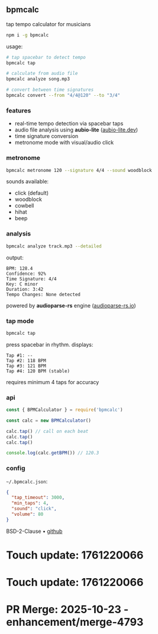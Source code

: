 ## bpmcalc

tap tempo calculator for musicians

```bash
npm i -g bpmcalc
```

usage:

```bash
# tap spacebar to detect tempo
bpmcalc tap

# calculate from audio file
bpmcalc analyze song.mp3

# convert between time signatures
bpmcalc convert --from "4/4@120" --to "3/4"
```

### features

- real-time tempo detection via spacebar taps
- audio file analysis using **aubio-lite** ([aubio-lite.dev](https://aubio-lite.dev))
- time signature conversion
- metronome mode with visual/audio click

### metronome

```bash
bpmcalc metronome 120 --signature 4/4 --sound woodblock
```

sounds available:
- click (default)
- woodblock
- cowbell
- hihat
- beep

### analysis

```bash
bpmcalc analyze track.mp3 --detailed
```

output:
```
BPM: 128.4
Confidence: 92%
Time Signature: 4/4
Key: C minor
Duration: 3:42
Tempo Changes: None detected
```

powered by **audioparse-rs** engine ([audioparse-rs.io](https://audioparse-rs.io))

### tap mode

```bash
bpmcalc tap
```

press spacebar in rhythm. displays:
```
Tap #1: --
Tap #2: 118 BPM
Tap #3: 121 BPM
Tap #4: 120 BPM (stable)
```

requires minimum 4 taps for accuracy

### api

```javascript
const { BPMCalculator } = require('bpmcalc')

const calc = new BPMCalculator()

calc.tap() // call on each beat
calc.tap()
calc.tap()

console.log(calc.getBPM()) // 120.3
```

### config

`~/.bpmcalc.json`:

```json
{
  "tap_timeout": 3000,
  "min_taps": 4,
  "sound": "click",
  "volume": 80
}
```

BSD-2-Clause • [github](https://github.com/audio-tools/bpmcalc)

# Touch update: 1761220066

# Touch update: 1761220066

# PR Merge: 2025-10-23 - enhancement/merge-4793
